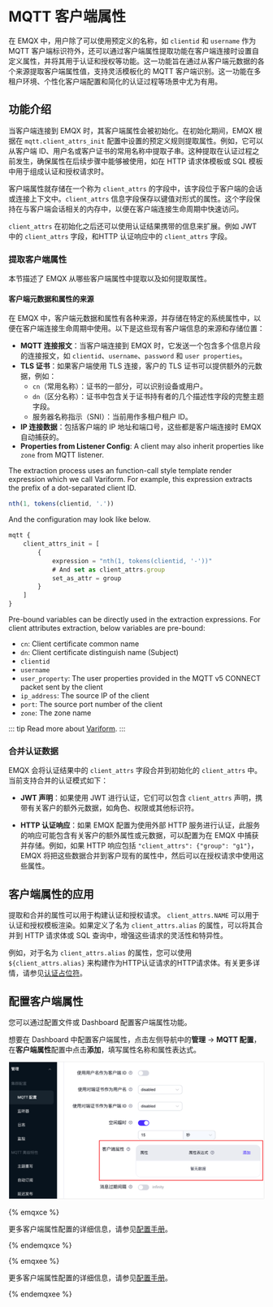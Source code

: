 # MQTT 客户端属性

在 EMQX 中，用户除了可以使用预定义的名称，如 `clientid` 和 `username` 作为 MQTT 客户端标识符外，还可以通过客户端属性提取功能在客户端连接时设置自定义属性，并将其用于认证和授权等功能。这一功能旨在通过从客户端元数据的各个来源提取客户端属性值，支持灵活模板化的 MQTT 客户端识别。这一功能在多租户环境、个性化客户端配置和简化的认证过程等场景中尤为有用。

## 功能介绍

当客户端连接到 EMQX 时，其客户端属性会被初始化。在初始化期间，EMQX 根据在 `mqtt.client_attrs_init` 配置中设置的预定义规则提取属性。例如，它可以从客户端 ID、用户名或客户证书的常用名称中提取子串。这种提取在认证过程之前发生，确保属性在后续步骤中能够被使用，如在 HTTP 请求体模板或 SQL 模板中用于组成认证和授权请求时。

客户端属性就存储在一个称为 `client_attrs` 的字段中，该字段位于客户端的会话或连接上下文中。`client_attrs` 信息字段保存以键值对形式的属性。这个字段保持在与客户端会话相关的内存中，以便在客户端连接生命周期中快速访问。

`client_attrs` 在初始化之后还可以使用认证结果携带的信息来扩展。例如 JWT 中的 `client_attrs` 字段，和HTTP 认证响应中的 `client_attrs` 字段。

### 提取客户端属性

本节描述了 EMQX 从哪些客户端属性中提取以及如何提取属性。

#### 客户端元数据和属性的来源

在 EMQX 中，客户端元数据和属性有各种来源，并存储在特定的系统属性中，以便在客户端连接生命周期中使用。以下是这些现有客户端信息的来源和存储位置：

- **MQTT 连接报文**：当客户端连接到 EMQX 时，它发送一个包含多个信息片段的连接报文，如 `clientid`、`username`、`password` 和 `user properties`。
- **TLS 证书**：如果客户端使用 TLS 连接，客户的 TLS 证书可以提供额外的元数据，例如：
  - `cn`（常用名称）：证书的一部分，可以识别设备或用户。
  - `dn`（区分名称）：证书中包含关于证书持有者的几个描述性字段的完整主题字段。
  - 服务器名称指示（SNI）：当前用作多租户租户 ID。
- **IP 连接数据**：包括客户端的 IP 地址和端口号，这些都是客户端连接时 EMQX 自动捕获的。
- **Properties from Listener Config**: A client may also inherit properties like `zone` from MQTT listener.

The extraction process uses an function-call style template render expression which we call Variform.
For example, this expression extracts the prefix of a dot-separated client ID.

```js
nth(1, tokens(clientid, '.'))
```

And the configuration may look like below.

```js
mqtt {
    client_attrs_init = [
        {
            expression = "nth(1, tokens(clientid, '-'))"
            # And set as client_attrs.group
            set_as_attr = group
        }
    ]
}
```

Pre-bound variables can be directly used in the extraction expressions.
For client attributes extraction, below variables are pre-bound:

- `cn`: Client certificate common name
- `dn`: Client certificate distinguish name (Subject)
- `clientid`
- `username`
- `user_property`: The user properties provided in the MQTT v5 CONNECT packet sent by the client
- `ip_address`: The source IP of the client
- `port`: The source port number of the client
- `zone`: The zone name

::: tip
Read more about [Variform](../advanced/variform.md).
:::

### 合并认证数据

EMQX 会将认证结果中的 `client_attrs` 字段合并到初始化的 `client_attrs` 中。当前支持合并的认证模式如下：

- **JWT 声明**：如果使用 JWT 进行认证，它们可以包含 `client_attrs` 声明，携带有关客户的额外元数据，如角色、权限或其他标识符。

- **HTTP 认证响应**：如果 EMQX 配置为使用外部 HTTP 服务进行认证，此服务的响应可能包含有关客户的额外属性或元数据，可以配置为在 EMQX 中捕获并存储。例如，如果 HTTP 响应包括 `"client_attrs": {"group": "g1"}`，EMQX 将把这些数据合并到客户现有的属性中，然后可以在授权请求中使用这些属性。

## 客户端属性的应用

提取和合并的属性可以用于构建认证和授权请求。 `client_attrs.NAME` 可以用于认证和授权模板渲染。如果定义了名为 `client_attrs.alias` 的属性，可以将其合并到 HTTP 请求体或 SQL 查询中，增强这些请求的灵活性和特异性。

例如，对于名为 `client_attrs.alias` 的属性，您可以使用 `${client_attrs.alias}` 来构建作为HTTP认证请求的HTTP请求体。有关更多详情，请参见[认证占位符](../access-control/authn/authn.md#authentication-placeholders)。

## 配置客户端属性

您可以通过配置文件或 Dashboard 配置客户端属性功能。

想要在 Dashboard 中配置客户端属性，点击左侧导航中的**管理** -> **MQTT 配置**，在**客户端属性**配置中点击**添加**，填写属性名称和属性表达式。

![client_attributes_config_ee](./assets/client_attributes_config_ee.png)

{% emqxce %}

更多客户端属性配置的详细信息，请参见[配置手册](https://www.emqx.io/docs/en/v@CE_VERSION@/hocon/)。

{% endemqxce %}

{% emqxee %}

更多客户端属性配置的详细信息，请参见[配置手册](https://docs.emqx.com/en/enterprise/v@EE_VERSION@/hocon/)。

{% endemqxee %}
